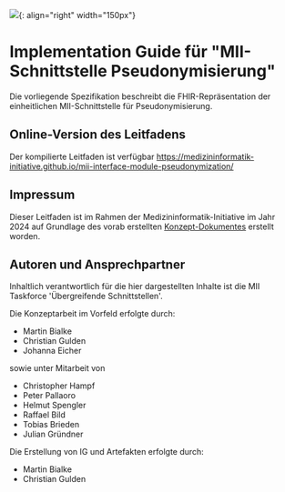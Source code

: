 ![](https://www.medizininformatik-initiative.de/themes/custom/mii/assets/img/Logo_MII_270px_Hoehe_de.png){: align="right" width="150px"}
# Implementation Guide für "MII-Schnittstelle Pseudonymisierung"

Die vorliegende Spezifikation beschreibt die FHIR-Repräsentation der einheitlichen MII-Schnittstelle für Pseudonymisierung.

## Online-Version des Leitfadens

Der kompilierte Leitfaden ist verfügbar https://medizininformatik-initiative.github.io/mii-interface-module-pseudonymization/

## Impressum

Dieser Leitfaden ist im Rahmen der Medizininformatik-Initiative im Jahr 2024 auf Grundlage des vorab erstellten [Konzept-Dokumentes](Link) erstellt worden.

## Autoren und Ansprechpartner

Inhaltlich verantwortlich für die hier dargestellten Inhalte ist die MII Taskforce 'Übergreifende Schnittstellen'.

Die Konzeptarbeit im Vorfeld erfolgte durch:
- Martin Bialke
- Christian Gulden
- Johanna Eicher

sowie unter Mitarbeit von
- Christopher Hampf
- Peter Pallaoro
- Helmut Spengler
- Raffael Bild
- Tobias Brieden
- Julian Gründner

Die Erstellung von IG und Artefakten erfolgte durch:
- Martin Bialke
- Christian Gulden

